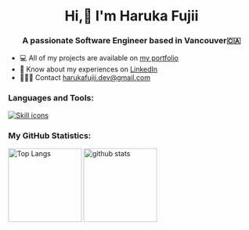 <h1 style="text-align: center;">Hi,👋 I'm Haruka Fujii</h1>
<h3 style="text-align: center;">A passionate Software Engineer based in Vancouver🇨🇦</h3>

<ul>
  <li>💻 All of my projects are available on <a href="https://haruka-fujii.vercel.app/">my portfolio</a></li>
  <li>📄 Know about my experiences on <a href="https://www.linkedin.com/in/hfujii13" target="blank">LinkedIn</a></li>
  <li>🙋🏻‍♀️ Contact <a href="mailto:harukafujii.dev@gmail.com">harukafujii.dev@gmail.com</a></li>
</ul>
<h3>Languages and Tools:</h3>

<a href="https://skillicons.dev">
  <img src="https://skillicons.dev/icons?i=html,css,js,ts,react,next,redux,nodejs,express,mongo,postgres,firebase,mysql,sass,tailwind,bootstrap,materialui,git,figma" alt="Skill icons" />
</a>

<h3>My GitHub Statistics:</h3>

<p align="left"> 
  <img alt="Top Langs" height="150px" src="https://github-readme-stats.vercel.app/api?username=harukafujii13&show_icons=true&theme=radical" />
  <img alt="github stats" height="150px" src="https://github-readme-stats.vercel.app/api/top-langs/?username=harukafujii13&layout=compact&theme=omni" />
</p>
